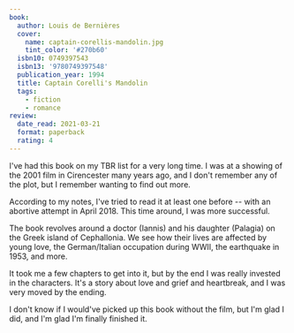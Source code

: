 ```yaml
---
book:
  author: Louis de Bernières
  cover:
    name: captain-corellis-mandolin.jpg
    tint_color: '#270b60'
  isbn10: 0749397543
  isbn13: '9780749397548'
  publication_year: 1994
  title: Captain Corelli's Mandolin
  tags:
    - fiction
    - romance
review:
  date_read: 2021-03-21
  format: paperback
  rating: 4
---
```


I've had this book on my TBR list for a very long time.
I was at a showing of the 2001 film in Cirencester many years ago, and I don't remember any of the plot, but I remember wanting to find out more.

According to my notes, I've tried to read it at least one before -- with an abortive attempt in April 2018.
This time around, I was more successful.

The book revolves around a doctor (Iannis) and his daughter (Palagia) on the Greek island of Cephallonia.
We see how their lives are affected by young love, the German/Italian occupation during WWII, the earthquake in 1953, and more.

It took me a few chapters to get into it, but by the end I was really invested in the characters.
It's a story about love and grief and heartbreak, and I was very moved by the ending.

I don't know if I would've picked up this book without the film, but I'm glad I did, and I'm glad I'm finally finished it.